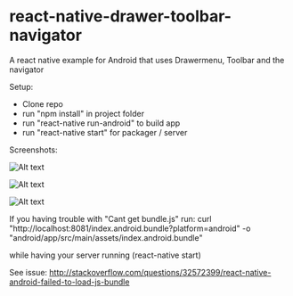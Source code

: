 # react-native-drawer-toolbar-navigator

A react native example for Android that uses Drawermenu, Toolbar and the navigator

Setup:
- Clone repo
- run "npm install" in project folder
- run "react-native run-android" to build app
- run "react-native start" for packager / server

Screenshots:

![Alt text](http://gropio.com/stek/file/2gdk2o "Drawer")

![Alt text](http://gropio.com/stek/file/5fmmeb "Example screen with toolbar")

![Alt text](http://gropio.com/stek/file/xzof8k "Detail view")



If you having trouble with "Cant get bundle.js" run:
curl "http://localhost:8081/index.android.bundle?platform=android" -o "android/app/src/main/assets/index.android.bundle"

while having your server running (react-native start) 

See issue: 
http://stackoverflow.com/questions/32572399/react-native-android-failed-to-load-js-bundle
